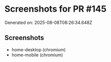 # Screenshots for PR #145

Generated on: 2025-08-08T08:26:34.648Z

## Screenshots
- home-desktop (chromium)
- home-mobile (chromium)
